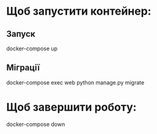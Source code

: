 # Щоб запустити контейнер:
## Запуск 
docker-compose up 
## Міграції
docker-compose exec web python manage.py migrate

# Щоб завершити роботу:

docker-compose down
